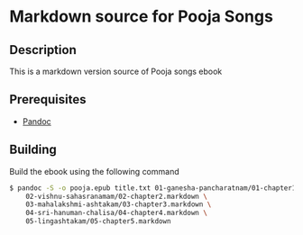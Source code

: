 # Markdown source for Pooja Songs #

## Description ##

This is a markdown version source of Pooja songs ebook

## Prerequisites

- [Pandoc](http://pandoc.org/)

## Building ##

Build the ebook using the following command

``` sh
$ pandoc -S -o pooja.epub title.txt 01-ganesha-pancharatnam/01-chapter1.markdown \
	02-vishnu-sahasranamam/02-chapter2.markdown \
	03-mahalakshmi-ashtakam/03-chapter3.markdown \
	04-sri-hanuman-chalisa/04-chapter4.markdown \
	05-lingashtakam/05-chapter5.markdown
```



